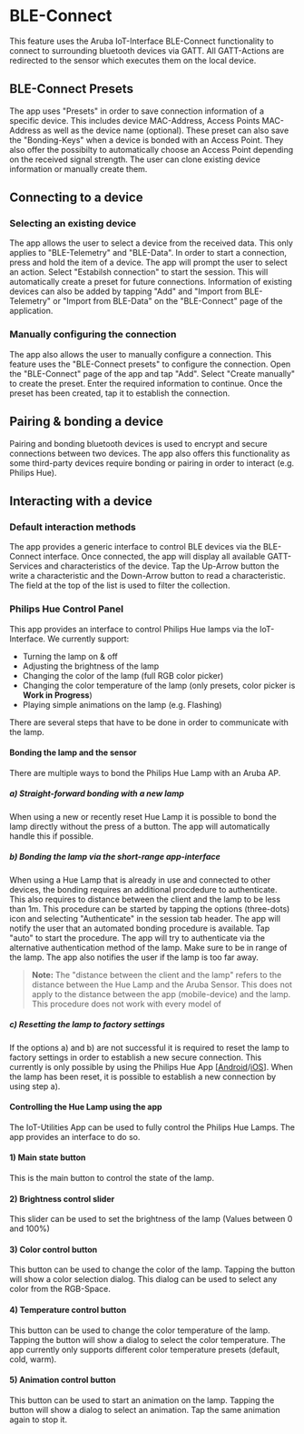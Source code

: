 # BLE-Connect

This feature uses the Aruba IoT-Interface BLE-Connect functionality to connect to surrounding bluetooth devices via GATT. All GATT-Actions are redirected to the sensor which executes them on the local device.

## BLE-Connect Presets

The app uses "Presets" in order to save connection information of a specific device. This includes device MAC-Address, Access Points MAC-Address as well as the device name (optional). These preset can also save the "Bonding-Keys" when a device is bonded with an Access Point. They also offer the possibilty to automatically choose an Access Point depending on the received signal strength. The user can clone existing device information or manually create them.

## Connecting to a device

### Selecting an existing device

The app allows the user to select a device from the received data. This only applies to "BLE-Telemetry" and "BLE-Data". In order to start a connection, press and hold the item of a device. The app will prompt the user to select an action. Select "Estabilsh connection" to start the session. This will automatically create a preset for future connections. Information of existing devices can also be added by tapping "Add" and "Import from BLE-Telemetry" or "Import from BLE-Data" on the "BLE-Connect" page of the application.

### Manually configuring the connection

The app also allows the user to manually configure a connection. This feature uses the "BLE-Connect presets" to configure the connection. Open the "BLE-Connect" page of the app and tap "Add". Select "Create manually" to create the preset. Enter the required information to continue. Once the preset has been created, tap it to establish the connection.

## Pairing & bonding a device

Pairing and bonding bluetooth devices is used to encrypt and secure connections between two devices. The app also offers this functionality as some third-party devices require bonding or pairing in order to interact (e.g. Philips Hue).

## Interacting with a device

### Default interaction methods

The app provides a generic interface to control BLE devices via the BLE-Connect interface. Once connected, the app will display all available GATT-Services and characteristics of the device. Tap the Up-Arrow button the write a characteristic and the Down-Arrow button to read a characteristic. The field at the top of the list is used to filter the collection.

### Philips Hue Control Panel

This app provides an interface to control Philips Hue lamps via the IoT-Interface. We currently support:
 - Turning the lamp on & off
 - Adjusting the brightness of the lamp
 - Changing the color of the lamp (full RGB color picker)
 - Changing the color temperature of the lamp (only presets, color picker is **Work in Progress**)
 - Playing simple animations on the lamp (e.g. Flashing)

There are several steps that have to be done in order to communicate with the lamp.

#### Bonding the lamp and the sensor

There are multiple ways to bond the Philips Hue Lamp with an Aruba AP.

##### a) Straight-forward bonding with a new lamp

When using a new or recently reset Hue Lamp it is possible to bond the lamp directly without the press of a button. The app will automatically handle this if possible.

##### b) Bonding the lamp via the short-range app-interface

When using a Hue Lamp that is already in use and connected to other devices, the bonding requires an additional procdedure to authenticate. This also requires to distance between the client and the lamp to be less than 1m. This procedure can be started by tapping the options (three-dots) icon and selecting "Authenticate" in the session tab header. The app will notify the user that an automated bonding procedure is available. Tap "auto" to start the procedure. The app will try to authenticate via the alternative authentication method of the lamp. Make sure to be in range of the lamp. The app also notifies the user if the lamp is too far away.

> **Note:**
> The "distance between the client and the lamp" refers to the distance between the Hue Lamp and the Aruba Sensor. This does not apply to the distance between the app (mobile-device) and the lamp.
> This procedure does not work with every model of 

##### c) Resetting the lamp to factory settings

If the options a) and b) are not successful it is required to reset the lamp to factory settings in order to establish a new secure connection. This currently is only possible by using the Philips Hue App [[Android]()/[iOS]()]. When the lamp has been reset, it is possible to establish a new connection by using step a).

#### Controlling the Hue Lamp using the app

The IoT-Utilities App can be used to fully control the Philips Hue Lamps. The app provides an interface to do so.

#### 1) Main state button

This is the main button to control the state of the lamp.

#### 2) Brightness control slider

This slider can be used to set the brightness of the lamp (Values between 0 and 100%)

#### 3) Color control button

This button can be used to change the color of the lamp. Tapping the button will show a color selection dialog. This dialog can be used to select any color from the RGB-Space.

#### 4) Temperature control button

This button can be used to change the color temperature of the lamp. Tapping the button will show a dialog to select the color temperature. The app currently only supports different color temperature presets (default, cold, warm).

#### 5) Animation control button

This button can be used to start an animation on the lamp. Tapping the button will show a dialog to select an animation. Tap the same animation again to stop it.